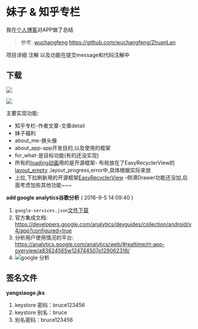 # 妹子 & 知乎专栏

我在[个人博客](http://yangjianan.top/2015/05/23/MumuXi%E5%AE%89%E5%8D%93%E7%89%88%E5%BC%80%E5%8F%91/)对APP做了总结

> 参考: [wuchangfeng](https://github.com/wuchangfeng/ZhuanLan) https://github.com/wuchangfeng/ZhuanLan

项目详细 注解 以及功能在提交message和代码注解中


## 下载
<a href="http://fir.im/mumuxi" target="_blank" alt="Fir"><img src="http://ww4.sinaimg.cn/mw1024/c05ae6b6gw1f802wvh1s2j203301cq2q.jpg"/></a>

<a href="http://android.myapp.com/myapp/detail.htm?apkName=com.yang.bruce.mumuxi" target="_blank" alt="应用宝"><img src="http://ww4.sinaimg.cn/mw1024/c05ae6b6gw1f5pv5t3kwwj203w01jglf.jpg"/></a>

主要实现功能:
- 知乎专栏-作者文章-文章detail
- 妹子福利
- about_me-换头像
- about_app-app开发目的,以及使用的框架
- for_what-是目标功能(有的还没实现)
- 所有的[loading动画](https://github.com/zzz40500/android-shapeLoadingView)用的是开源框架- 布局放在了EasyRecyclerView的 [layout_empty](https://github.com/yangxiaoge/MumuXi/blob/master/app/src/main/res/layout/fragment_zhuanlan_layout.xml) ,layout_progress,error中,具体根据实际来放
- 上拉,下拉刷新用的开源框架[EasyRecyclerView](https://github.com/Jude95/EasyRecyclerView)
-侧滑Drawer功能还没加,后面考虑加些其他功能~~~

**add google analytics谷歌分析** ( 2016-9-5 14:09:40 )

1. `google-services.json`[文件下载](https://developers.google.com/mobile/add?platform=android&cntapi=analytics&cnturl=https:%2F%2Fdevelopers.google.com%2Fanalytics%2Fdevguides%2Fcollection%2Fandroid%2Fv4%2Fapp%3Fconfigured%3Dtrue&cntlbl=Continue%20Adding%20Analytics)
2. 官方集成文档: https://developers.google.com/analytics/devguides/collection/android/v4/app?configured=true
3. 分析用户使用情况的平台: https://analytics.google.com/analytics/web/#realtime/rt-app-overview/a83624565w124744507p129062318/
4. ![google 分析](http://ww2.sinaimg.cn/mw1024/c05ae6b6gw1f7iknnth8nj217y0lx43d.jpg)

## 签名文件
**yangxiaoge.jks**
1. keystore 密码：bruce123456
2. keystore 别名：bruce
3. 别名密码：bruce123456